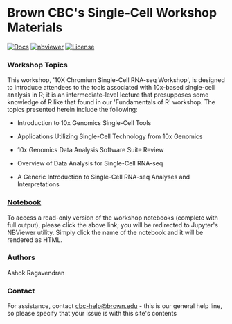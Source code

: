 # Brown CBC's Single-Cell Workshop Materials

[![Docs](https://img.shields.io/badge/docs-stable-blue.svg?style=flat-square)](https://compbiocore.github.io/single-cell-workshop)
[![nbviewer](https://img.shields.io/badge/jupyter_notebooks-nbviewer-purple.svg?style=flat-square)](http://nbviewer.jupyter.org/github/compbiocore/single-cell-workshop/tree/master/docs/src/notebooks)
[![License](https://img.shields.io/aur/license/yaourt.svg)](https://raw.githubusercontent.com/compbiocore/single-cell-workshop/master/LICENSE)



### Workshop Topics

This workshop, '10X Chromium Single-Cell RNA-seq Workshop', is designed to introduce attendees to the tools associated with 10x-based single-cell analysis in R; it is an intermediate-level lecture that presupposes some knowledge of R like that found in our 'Fundamentals of R' workshop.  The topics presented herein include the following:


* Introduction to 10x Genomics Single-Cell Tools

* Applications Utilizing Single-Cell Technology from 10x Genomics

* 10x Genomics Data Analysis Software Suite Review

* Overview of Data Analysis for Single-Cell RNA-seq

* A Generic Introduction to Single-Cell RNA-seq Analyses and Interpretations


### **[Notebook](http://nbviewer.jupyter.org/github/compbiocore/single-cell-workshop/tree/master/docs/src/notebooks)**

To access a read-only version of the workshop notebooks (complete with full output), please click the above link; you will be redirected to Jupyter's NBViewer utility.  Simply click the name of the notebook and it will be rendered as HTML.

### Authors

Ashok Ragavendran

### Contact


For assistance, contact cbc-help@brown.edu - this is our general help line, so please specify that your issue is with this site's contents